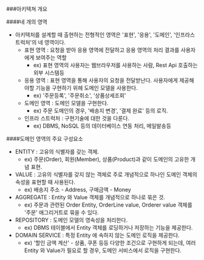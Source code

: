 ###아키텍쳐 개요

####네 개의 영역
* 아키텍처를 설계할 때 출현하는 전형적인 영역은 '표현', '응용', '도메인', '인프라스트럭처'의 네 영역이다.
    * 표현 영역 : 요청을 받아 응용 영역에 전달하고 응용 영역의 처리 결과를 사용자에게 보여주는 역할
        * ex) 표현 영역의 사용자는 웹브라우저를 사용하는 사람, Rest Api 호출하는 외부 시스템등
    * 응용 영역 : 표현 영역을 통해 사용자의 요청을 전달받난다. 사용자에게 제공해야할 기능을 구현하기 위헤 도메인 모델을 사용한다.
        * ex) '주문등록', '주문취소', '상품상세조회'
    * 도메인 영역 : 도메인 모델을 구현한다.
        * ex) 주문 도메인의 경우, '배송지 변경', '결제 완료' 등의 로직.
    * 인프라 스트럭처 : 구현기술에 대한 것을 다룬다.
        * ex) DBMS, NoSQL 등의 데이터베이스 연동 처리, 메일발송등


####도메인 영역의 주요 구성요소
* ENTITY : 고유의 식별자를 갖는 객체. 
    * ex) 주문(Order), 회원(Member), 상품(Product)과 같이 도메인의 고유한 개념 표현.
* VALUE : 고유의 식별자를 갖지 않는 객체로 주로 개념적으로 하나인 도메인 객체의 속성을 표현할 때 사용된다.
    * ex) 배송지 주소 - Address, 구매금액 - Money
* AGGREGATE : Entity 와 Value 객체를 개념적으로 하나로 묶은 것.
    * ex) 주문과 관련된 Order Entity, OrderLine value, Orderer value 객체를 '주문' 애그리거트로 묶을 수 있다.
* REPOSITORY : 도메인 모델의 영속성을 처리한다.
    * ex) DBMS 테이블에서 Entity 객체를 로딩하거나 저장하는 기능을 제공한다.
* DOMAIN SERVICE : 특정 Entity 에 속하지 않는 도메인 로직을 제공한다. 
    * ex) '할인 금액 계산' - 상품, 쿠폰 등등 다양한 조건으로 구현하게 되는데, 여러 Entity 와 Value가 필요로 할 경우, 도메인 서비스에서 로직을 구현한다.

